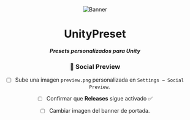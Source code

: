 <header>

![Banner](https://github.com/user-attachments/assets/5b933a56-0ece-452a-99c0-1a641485a6b9)

# **UnityPreset**

_**Presets personalizados para Unity**_


### 📸 Social Preview
- [ ] Sube una imagen `preview.png` personalizada en `Settings → Social Preview`.

- [ ] Confirmar que **Releases** sigue activado ✅

- [ ] Cambiar imagen del banner de portada.


</footer>
